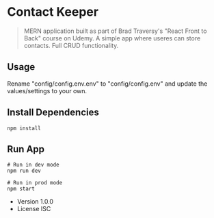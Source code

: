 # Contact Keeper

> MERN application built as part of Brad Traversy's "React Front to Back" course on Udemy. A simple app where useres can store contacts. Full CRUD functionality.

## Usage

Rename "config/config.env.env" to "config/config.env" and update the values/settings to your own.

## Install Dependencies

```
npm install
```

## Run App

```
# Run in dev mode
npm run dev
```

```
# Run in prod mode
npm start
```

- Version 1.0.0
- License ISC
